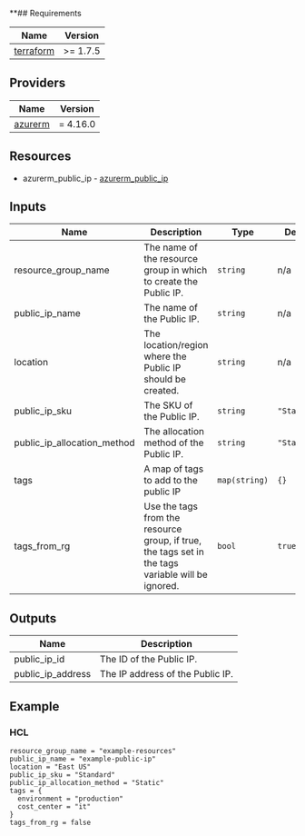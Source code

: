 **## Requirements

| Name | Version |
|------|---------|
| <a name="requirement_terraform"></a> [terraform](#requirement\_terraform) | >= 1.7.5 |

## Providers

| Name | Version |
|------|---------|
| <a name="provider_azurerm"></a> [azurerm](#provider\_azurerm) | = 4.16.0 |

## Resources

- azurerm_public_ip - [azurerm_public_ip](https://registry.terraform.io/providers/hashicorp/azurerm/latest/docs/resources/public_ip)

## Inputs

| Name | Description | Type | Default | Required |
|------|-------------|------|---------|:--------:|
| resource_group_name | The name of the resource group in which to create the Public IP. | `string` | n/a | yes |
| public_ip_name | The name of the Public IP. | `string` | n/a | yes |
| location | The location/region where the Public IP should be created. | `string` | n/a | yes |
| public_ip_sku | The SKU of the Public IP. | `string` | `"Standard"` | no |
| public_ip_allocation_method | The allocation method of the Public IP. | `string` | `"Static"` | no |
| tags | A map of tags to add to the public IP | `map(string)` | `{}` | no |
| tags_from_rg | Use the tags from the resource group, if true, the tags set in the tags variable will be ignored. | `bool` | `true` | no |

## Outputs

| Name | Description |
|------|-------------|
| public_ip_id | The ID of the Public IP. |
| public_ip_address | The IP address of the Public IP. |

## Example

### HCL
```hcl
resource_group_name = "example-resources"
public_ip_name = "example-public-ip"
location = "East US"
public_ip_sku = "Standard"
public_ip_allocation_method = "Static"
tags = {
  environment = "production"
  cost_center = "it"
}
tags_from_rg = false
```

